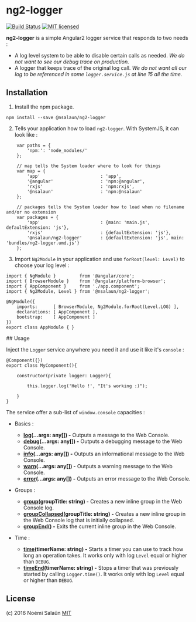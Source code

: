 # ng2-logger

[![Build Status](https://travis-ci.org/noemi-salaun/ng2-logger.svg?branch=master)](https://travis-ci.org/noemi-salaun/ng2-logger)
[![MIT licensed](https://img.shields.io/badge/license-MIT-blue.svg)](https://github.com/noemi-salaun/ng2-logger/blob/master/LICENSE)

**ng2-logger** is a simple Angular2 logger service that responds to two needs :

 - A log level system to be able to disable certain calls as needed. *We do not want to see our debug trace on production.*
 - A logger that keeps trace of the original log call. *We do not want all our log to be referenced in some `logger.service.js` at line 15 all the time.*

## Installation

1. Install the npm package.
```
npm install --save @nsalaun/ng2-logger
```
2. Tells your application how to load `ng2-logger`. With SystemJS, it can look like :
```
    var paths = {
        'npm:': 'node_modules/'
    };
 
    // map tells the System loader where to look for things
    var map = {
        'app'                       : 'app',
        '@angular'                  : 'npm:@angular',
        'rxjs'                      : 'npm:rxjs',
        '@nsalaun'                  : 'npm:@nsalaun'
    };
 
    // packages tells the System loader how to load when no filename and/or no extension
    var packages = {
        'app'                       : {main: 'main.js', defaultExtension: 'js'},
        'rxjs'                      : {defaultExtension: 'js'},
        '@nsalaun/ng2-logger'       : {defaultExtension: 'js', main: 'bundles/ng2-logger.umd.js'}
    };
```
3. Import `Ng2Module` in your application and use `forRoot(level: Level)` to choose your log level :
```
import { NgModule }         from '@angular/core';
import { BrowserModule }    from '@angular/platform-browser';
import { AppComponent }     from './app.component';
import { Ng2Module, Level } from '@nsalaun/ng2-logger';
 
@NgModule({
    imports:      [ BrowserModule, Ng2Module.forRoot(Level.LOG) ],
    declarations: [ AppComponent ],
    bootstrap:    [ AppComponent ]
})
export class AppModule { } 
```

## Usage

Inject the `Logger` service anywhere you need it and use it like it's `console` :
 
```
@Component({})
export class MyComponent(){

    constructor(private logger: Logger){
    
        this.logger.log('Hello !', "It's working :)");
        
    }
}
```

The service offer a sub-list of `window.console` capacities :

 - Basics :
     - **[log](https://developer.mozilla.org/en-US/docs/Web/API/Console/log)(...args: any[]) -** Outputs a message to the Web Console.
     - **[debug](https://developer.mozilla.org/en-US/docs/Web/API/Console/debug)(...args: any[]) -** Outputs a debugging message to the Web Console.
     - **[info](https://developer.mozilla.org/en-US/docs/Web/API/Console/info)(...args: any[]) -** Outputs an informational message to the Web Console.
     - **[warn](https://developer.mozilla.org/en-US/docs/Web/API/Console/warn)(...args: any[]) -** Outputs a warning message to the Web Console.
     - **[error](https://developer.mozilla.org/en-US/docs/Web/API/Console/error)(...args: any[]) -** Outputs an error message to the Web Console.
     
 - Groups :
     - **[group](https://developer.mozilla.org/en-US/docs/Web/API/Console/group)(groupTitle: string) -** Creates a new inline group in the Web Console log.
     - **[groupCollapsed](https://developer.mozilla.org/en-US/docs/Web/API/Console/groupCollapsed)(groupTitle: string) -** Creates a new inline group in the Web Console log that is initially collapsed.
     - **[groupEnd](https://developer.mozilla.org/en-US/docs/Web/API/Console/groupEnd)() -** Exits the current inline group in the Web Console.
     
 - Time :
     - **[time](https://developer.mozilla.org/en-US/docs/Web/API/Console/time)(timerName: string) -** Starts a timer you can use to track how long an operation takes. It works only with log `Level` equal or higher than `DEBUG`.
     - **[timeEnd](https://developer.mozilla.org/en-US/docs/Web/API/Console/timeEnd)(timerName: string) -** Stops a timer that was previously started by calling `Logger.time()`. It works only with log `Level` equal or higher than `DEBUG`.
     
## License

(c) 2016 Noémi Salaün
[MIT](https://github.com/noemi-salaun/ng2-logger/blob/master/LICENSE)
